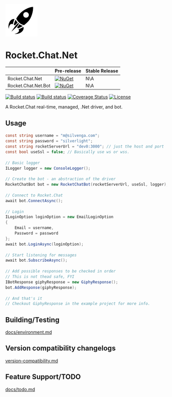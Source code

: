 ![Rocket.Chat.Net](/docs/images/icon.png)

# Rocket.Chat.Net

|                     | Pre-release                                 | Stable Release |
| ------------------- | ------------------------------------------- | ---            |
| Rocket.Chat.Net     | [![NuGet][Base-Nuget-Img]][Base-Nuget-Link] | N\A            |
| Rocket.Chat.Net.Bot | [![NuGet][Bot-Nuget-Img]][Bot-Nuget-Link]   | N\A            |

[Base-Nuget-Img]: https://img.shields.io/nuget/vpre/Rocket.Chat.Net.svg?style=flat-square&maxAge=3600
[Base-Nuget-Link]: https://www.nuget.org/packages/Rocket.Chat.Net/
[Bot-Nuget-Img]: https://img.shields.io/nuget/vpre/Rocket.Chat.Net.Bot.svg?style=flat-square&maxAge=3600
[Bot-Nuget-Link]: https://www.nuget.org/packages/Rocket.Chat.Net.Bot/

[![Build status](https://img.shields.io/appveyor/ci/Silvenga/rocket-chat-net.svg?style=flat-square&maxAge=300&label=appveyor)](https://ci.appveyor.com/project/Silvenga/rocket-chat-net) 
[![Build status](https://img.shields.io/travis/Silvenga/Rocket.Chat.Net.svg?style=flat-square&maxAge=300&label=travis)](https://travis-ci.org/Silvenga/Rocket.Chat.Net) 
[![Coverage Status](https://img.shields.io/coveralls/Silvenga/Rocket.Chat.Net.svg?style=flat-square&maxAge=300)](https://coveralls.io/github/Silvenga/Rocket.Chat.Net?branch=master)
[![License](https://img.shields.io/github/license/Silvenga/Rocket.Chat.Net.svg?style=flat-square&maxAge=604800)](https://github.com/Silvenga/Rocket.Chat.Net/blob/master/LICENSE)

A Rocket.Chat real-time, managed, .Net driver, and bot. 

## Usage

```csharp
const string username = "m@silvenga.com";
const string password = "silverlight";
const string rocketServerUrl = "dev0:3000"; // just the host and port
const bool useSsl = false; // Basically use ws or wss.

// Basic logger
ILogger logger = new ConsoleLogger();

// Create the bot - an abstraction of the driver
RocketChatBot bot = new RocketChatBot(rocketServerUrl, useSsl, logger);

// Connect to Rocket.Chat
await bot.ConnectAsync();

// Login
ILoginOption loginOption = new EmailLoginOption
{
    Email = username,
    Password = password
};
await bot.LoginAsync(loginOption);

// Start listening for messages
await bot.SubscribeAsync();

// Add possible responses to be checked in order
// This is not thead safe, FYI 
IBotResponse giphyResponse = new GiphyResponse();
bot.AddResponse(giphyResponse);

// And that's it
// Checkout GiphyResponse in the example project for more info.
```

## Building/Testing

[docs/environment.md](docs/environment.md)

## Version compatibility changelogs

[version-compatibility.md](docs/version-compatibility.md)

## Feature Support/TODO

[docs/todo.md](docs/todo.md)